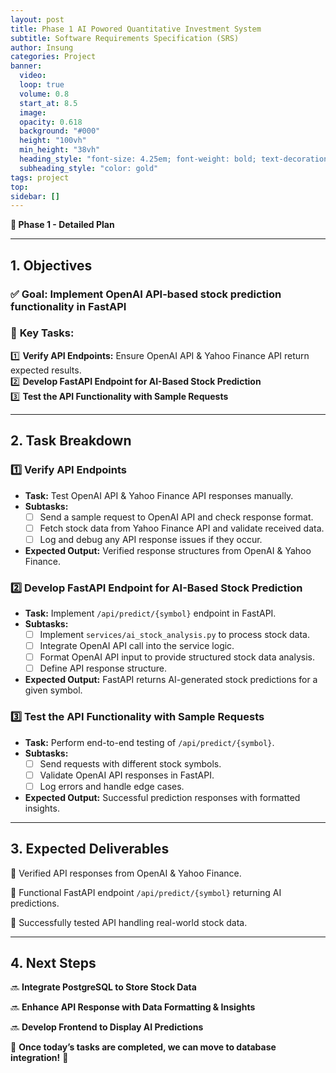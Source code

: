 ```yaml
---
layout: post
title: Phase 1 AI Powored Quantitative Investment System
subtitle: Software Requirements Specification (SRS)
author: Insung
categories: Project
banner:
  video: 
  loop: true
  volume: 0.8
  start_at: 8.5
  image: 
  opacity: 0.618
  background: "#000"
  height: "100vh"
  min_height: "38vh"
  heading_style: "font-size: 4.25em; font-weight: bold; text-decoration: underline"
  subheading_style: "color: gold"
tags: project
top:
sidebar: []
---
```


**📌 Phase 1 - Detailed Plan**

---

## **1. Objectives**
### ✅ **Goal**: Implement OpenAI API-based stock prediction functionality in FastAPI
### 🎯 **Key Tasks**:
1️⃣ **Verify API Endpoints:** Ensure OpenAI API & Yahoo Finance API return expected results.  
2️⃣ **Develop FastAPI Endpoint for AI-Based Stock Prediction**  
3️⃣ **Test the API Functionality with Sample Requests**  

---

## **2. Task Breakdown**

### **1️⃣ Verify API Endpoints**
- **Task:** Test OpenAI API & Yahoo Finance API responses manually.
- **Subtasks:**
  - [ ] Send a sample request to OpenAI API and check response format.
  - [ ] Fetch stock data from Yahoo Finance API and validate received data.
  - [ ] Log and debug any API response issues if they occur.
- **Expected Output:** Verified response structures from OpenAI & Yahoo Finance.

### **2️⃣ Develop FastAPI Endpoint for AI-Based Stock Prediction**
- **Task:** Implement `/api/predict/{symbol}` endpoint in FastAPI.
- **Subtasks:**
  - [ ] Implement `services/ai_stock_analysis.py` to process stock data.
  - [ ] Integrate OpenAI API call into the service logic.
  - [ ] Format OpenAI API input to provide structured stock data analysis.
  - [ ] Define API response structure.
- **Expected Output:** FastAPI returns AI-generated stock predictions for a given symbol.

### **3️⃣ Test the API Functionality with Sample Requests**
- **Task:** Perform end-to-end testing of `/api/predict/{symbol}`.
- **Subtasks:**
  - [ ] Send requests with different stock symbols.
  - [ ] Validate OpenAI API responses in FastAPI.
  - [ ] Log errors and handle edge cases.
- **Expected Output:** Successful prediction responses with formatted insights.

---

## **3. Expected Deliverables**

📌 Verified API responses from OpenAI & Yahoo Finance.

📌 Functional FastAPI endpoint `/api/predict/{symbol}` returning AI predictions.

📌 Successfully tested API handling real-world stock data.

---

## **4. Next Steps**

🔜 **Integrate PostgreSQL to Store Stock Data**

🔜 **Enhance API Response with Data Formatting & Insights**

🔜 **Develop Frontend to Display AI Predictions**

📢 **Once today’s tasks are completed, we can move to database integration!** 🚀

